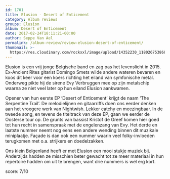 ```yaml
---
id: 1701
title: Elusion - Desert of Enticement
category: Album reviews
groups: Elusion
album: Desert of Enticement
date: 2017-02-24T18:11:21+00:00
author: Seppe Van Ael
permalink: /album-review/review-elusion-desert-of-enticement/
thumbnail: >-
  https://res.cloudinary.com/rockxxl/image/upload/14352230_1180267538683215_765986476760382612_o.jpg
---
```

Elusion is een vrij jonge Belgische band en zag pas het levenslicht in 2015. Ex-Ancient Rites gitarist Domingo Smets wilde andere wateren bevaren en koos dit keer voor een koers richting het eiland van symfonische metal. Onderweg pikte hij de sirene Evy Verbruggen mee op zijn metalschip waarna ze niet veel later op hun eiland Elusion aankwamen.

Opener van hun eerste EP ‘Desert of Enticement’ krijgt de naam ‘The Serpentine Trail’. De melodielijnen en gitaarriffs doen ons eerder denken aan het vroegere werk van Nightwish. Lekker catchy en meezingbaar. In de tweede song, en tevens de titeltrack van deze EP, gaan we eerder de Oosterse tour op. De grunts van bassist Kristof de Greef komen hier goed tot hun recht in samenspraak met de engelenzang van Evy. Het derde en laatste nummer neemt nog eens een andere wending binnen dit muzikale miniplaatje. Façade is dan ook een nummer waarin veel folky-invloeden terugkomen met o.a. strijkers en doedelzakken.

Ons klein Belgenland heeft er met Elusion een mooi stukje muziek bij. Anderzijds hadden ze misschien beter gewacht tot ze meer materiaal in hun repertoire hadden om uit te brengen, want drie nummers is wel erg kort.

score: 7/10
